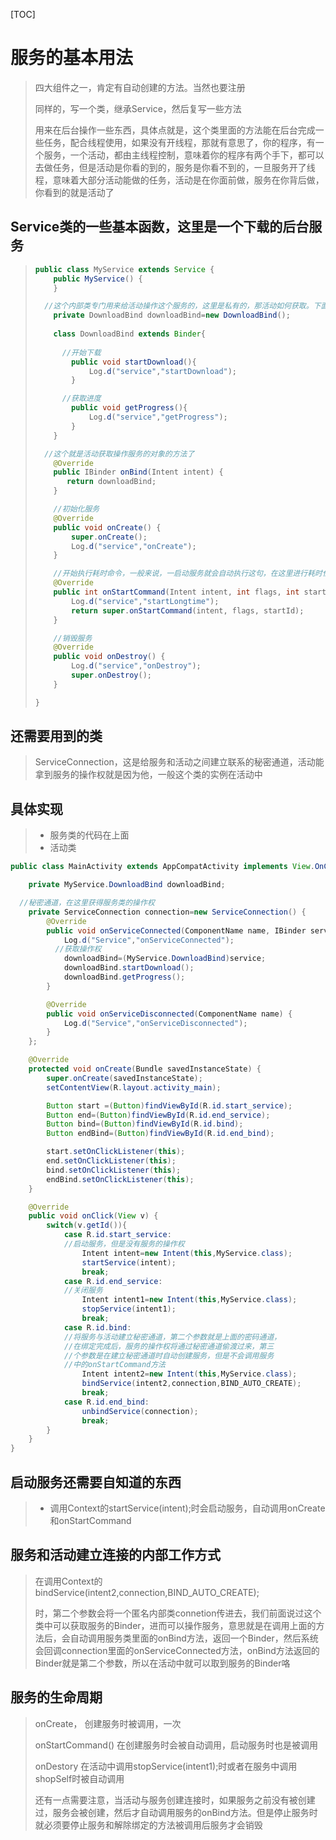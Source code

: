 [TOC]

# 服务的基本用法

> 四大组件之一，肯定有自动创建的方法。当然也要注册
>
> 同样的，写一个类，继承Service，然后复写一些方法
>
> 用来在后台操作一些东西，具体点就是，这个类里面的方法能在后台完成一些任务，配合线程使用，如果没有开线程，那就有意思了，你的程序，有一个服务，一个活动，都由主线程控制，意味着你的程序有两个手下，都可以去做任务，但是活动是你看的到的，服务是你看不到的，一旦服务开了线程，意味着大部分活动能做的任务，活动是在你面前做，服务在你背后做，你看到的就是活动了

## Service类的一些基本函数，这里是一个下载的后台服务

> ```java
> public class MyService extends Service {
>     public MyService() {
>     }
>
>   //这个内部类专门用来给活动操作这个服务的，这里是私有的，那活动如何获取。下面会说
>     private DownloadBind downloadBind=new DownloadBind();
>   
>     class DownloadBind extends Binder{
>       
>       //开始下载
>         public void startDownload(){
>             Log.d("service","startDownload");
>         }
>
>       //获取进度
>         public void getProgress(){
>             Log.d("service","getProgress");
>         }
>     }
>
>   //这个就是活动获取操作服务的对象的方法了
>     @Override
>     public IBinder onBind(Intent intent) {
>        return downloadBind;
>     }
>
>     //初始化服务
>     @Override
>     public void onCreate() {
>         super.onCreate();
>         Log.d("service","onCreate");
>     }
>
>     //开始执行耗时命令，一般来说，一启动服务就会自动执行这句，在这里进行耗时任务
>     @Override
>     public int onStartCommand(Intent intent, int flags, int startId) {
>         Log.d("service","startLongtime");
>         return super.onStartCommand(intent, flags, startId);
>     }
>
>     //销毁服务
>     @Override
>     public void onDestroy() {
>         Log.d("service","onDestroy");
>         super.onDestroy();
>     }
>
> }
> ```

## 还需要用到的类

> ServiceConnection，这是给服务和活动之间建立联系的秘密通道，活动能拿到服务的操作权就是因为他，一般这个类的实例在活动中

## 具体实现

> + 服务类的代码在上面
> + 活动类

~~~java
public class MainActivity extends AppCompatActivity implements View.OnClickListener {

    private MyService.DownloadBind downloadBind;

  //秘密通道，在这里获得服务类的操作权
    private ServiceConnection connection=new ServiceConnection() {
        @Override
        public void onServiceConnected(ComponentName name, IBinder service) {
            Log.d("Service","onServiceConnected");
          //获取操作权
            downloadBind=(MyService.DownloadBind)service;
            downloadBind.startDownload();
            downloadBind.getProgress();
        }

        @Override
        public void onServiceDisconnected(ComponentName name) {
            Log.d("Service","onServiceDisconnected");
        }
    };

    @Override
    protected void onCreate(Bundle savedInstanceState) {
        super.onCreate(savedInstanceState);
        setContentView(R.layout.activity_main);

        Button start =(Button)findViewById(R.id.start_service);
        Button end=(Button)findViewById(R.id.end_service);
        Button bind=(Button)findViewById(R.id.bind);
        Button endBind=(Button)findViewById(R.id.end_bind);

        start.setOnClickListener(this);
        end.setOnClickListener(this);
        bind.setOnClickListener(this);
        endBind.setOnClickListener(this);
    }

    @Override
    public void onClick(View v) {
        switch(v.getId()){
            case R.id.start_service:
            //启动服务，但是没有服务的操作权
                Intent intent=new Intent(this,MyService.class);
                startService(intent);
                break;
            case R.id.end_service:
            //关闭服务
                Intent intent1=new Intent(this,MyService.class);
                stopService(intent1);
                break;
            case R.id.bind:
            //将服务与活动建立秘密通道，第二个参数就是上面的密码通道，
            //在绑定完成后，服务的操作权将通过秘密通道偷渡过来，第三
            //个参数是在建立秘密通道时自动创建服务，但是不会调用服务
            //中的onStartCommand方法
                Intent intent2=new Intent(this,MyService.class);
                bindService(intent2,connection,BIND_AUTO_CREATE);
                break;
            case R.id.end_bind:
                unbindService(connection);
                break;
        }
    }
}
~~~



## 启动服务还需要自知道的东西

> + 调用Context的startService(intent);时会启动服务，自动调用onCreate和onStartCommand

## 服务和活动建立连接的内部工作方式

> 在调用Context的bindService(intent2,connection,BIND_AUTO_CREATE);
>
> 时，第二个参数会将一个匿名内部类connetion传进去，我们前面说过这个类中可以获取服务的Binder，进而可以操作服务，意思就是在调用上面的方法后，会自动调用服务类里面的onBind方法，返回一个Binder，然后系统会回调connection里面的onServiceConnected方法，onBind方法返回的Binder就是第二个参数，所以在活动中就可以取到服务的Binder咯

## 服务的生命周期

> onCreate， 创建服务时被调用，一次
>
> onStartCommand()   在创建服务时会被自动调用，启动服务时也是被调用
>
> onDestory   在活动中调用stopService(intent1);时或者在服务中调用shopSelf时被自动调用
>
> 还有一点需要注意，当活动与服务创建连接时，如果服务之前没有被创建过，服务会被创建，然后才自动调用服务的onBind方法。但是停止服务时就必须要停止服务和解除绑定的方法被调用后服务才会销毁